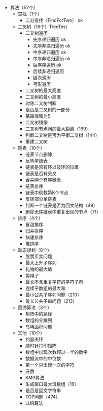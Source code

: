 + 算法（52个）
    + 查找（1个）
        + 二分查找（FindForTwo） ok
    + 二叉树（16个）TreeTest
        + 二叉树遍历
            + 先序递归遍历    ok
            + 先序非递归遍历   ok
            + 中序递归遍历    ok
            + 中序非递归遍历   ok
            + 后序序遍历     ok
            + 后续非递归遍历
            + 层次遍历
            + 弓形遍历
        + 二叉树的最大高度
        + 二叉树的最小高度
        + 对称二叉树判断
        + 是否是二叉树的一部分
        + 某路径和为S
        + 二叉树镜像
        + 二叉树节点间的最大距离（169）
        + 判断二叉树是否为平衡二叉树（144）
        + 重建二叉树
    + 链表（10个）
        + 链表节点删除
        + 反转单链表
        + 链表是否有环以及环的位置
        + 链表是否有交叉
        + 合并两个有序链表
        + 链表排序
        + 链表中倒数第K个节点
        + 反转部分单链表
        + 判断一个链表是否为回文结构（49）
        + 删除无序链表中重复出现的节点（71）
    + 排序（4个）
        + 冒泡排序
        + 归并排序
        + 快速排序
        + 堆排序
    + 动态规划（8个）
        + 股票买卖问题
        + 最大上升子序列
        + 礼物的最大值
        + 剪绳子
        + 最长不含重复字符的字符子串
        + 连续子数组的最大和
        + 最小公共子序列问题（210）
        + 最长公共子串问题（213）
    + 回溯算法（3个）
        + 矩阵中的路径
        + 数组的全排列
        + 岛屿面积问题
    + 其他（10个）
        + 约瑟夫环
        + 顺时针打印矩阵
        + 数组中出现次数超过一半的数字
        + 数据流中的中位数
        + 第一个只出现一次的字符
        + 丑数
        + KMP算法
        + 生成窗口最大值数组（19）
        + 是否是回文字符串
        + TOP问题（474）
        + LUR算法
        